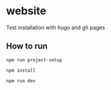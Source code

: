 # website
Test installation with hugo and gh pages

## How to run

```
npm run project-setup
```

```
npm install
```

```
npm run dev
```
